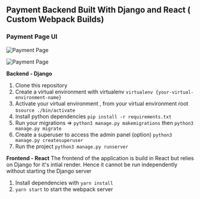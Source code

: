 ## Payment Backend Built With Django and React ( Custom Webpack Builds)

### Payment Page UI
![Payment Page](https://dev-to-uploads.s3.amazonaws.com/uploads/articles/0zwzl9j6v1fmhek2hmnz.png)

![Payment Page](https://dev-to-uploads.s3.amazonaws.com/uploads/articles/6ccttommcw3ov1md5g72.png)

**Backend - Django**

1. Clone this repository
2. Create a virtual environment with virtualenv `virtualenv {your-virtual-environment-name}`
3. Activate your virtual environment , from your virtual environment root s`source ./bin/activate`
4. Install python dependencies `pip install -r requirements.txt`
5. Run your migrations => `python3 manage.py makemigrations` then `python3 manage.py migrate`
6. Create a superuser to access the admin panel (option) `python3 manage.py createsuperuser`
7.  Run the project `python3 manage.py runserver`


**Frontend - React**
The frontend of the application is build in React but relies on Django for it's intial render. Hence it cannot be run independently without starting the Django server
1. Install  dependencies with  `yarn install`
2. `yarn start` to start the webpack server

